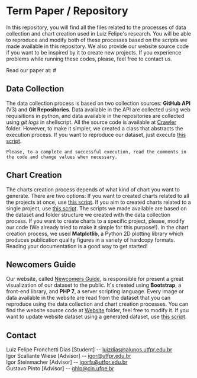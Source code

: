 # Term Paper / Repository
In this repository, you will find all the files related to the processes of data collection and chart creation used in Luiz Felipe's research. You will be able to reproduce and modify both of these processes based on the scripts we made available in this repository. We also provide our website source code if you want to be inspired by it to create new projects. If you experience problems while running these codes, please, feel free to contact us.

Read our paper at: #

## Data Collection
The data collection process is based on two collection sources: <b>GitHub API </b> (V3) and <b>Git Repositories</b>. Data available in the API are collected using web requisitions in python, and data available in the repositories are collected using <i>git logs</i> in shellscript. All the source code is available at <a href="https://github.com/fronchetti/TCC-UTFPR/tree/master/Crawler">Crawler<a> folder. However, to make it simpler, we created a class that abstracts the execution process. If you want to reproduce our dataset, just execute <a href="https://github.com/fronchetti/TCC-UTFPR/blob/master/data_collector.py">this script</a>.

`Please, to a complete and successful execution, read the comments in the code and change values when necessary.`

## Chart Creation
The charts creation process depends of what kind of chart you want to generate. There are two options: If you want to created charts related to all the projects at once, use <a href="https://github.com/fronchetti/TCC-UTFPR/blob/master/chart_general.py">this script</a>. If you aim to created charts related to a single project, use <a href="https://github.com/fronchetti/TCC-UTFPR/blob/master/chart_single.py">this script</a>. The scripts we made available are based on the dataset and folder structure we created with the data collection process. If you want to create charts to a specific project, please, modify our code (We already tried to make it simple for this purpose!). In the chart creation process, we used <b>Matplotlib</b>, a Python 2D plotting library which produces publication quality figures in a variety of hardcopy formats. Reading your documentation is a good way to get started!

## Newcomers Guide
Our website, called <a href="http://newcomersguide.me">Newcomers Guide</a>, is responsible for present a great visualization of our dataset to the public. It's created using <b>Bootstrap</b>, a front-end library, and <b>PHP 7</b>, a server scripting language. Every image or data available in the website are read from the dataset that you can reproduce using the data collection and chart creation processes. You can find the website source code at <a href="https://github.com/fronchetti/TCC-UTFPR/tree/master/Website">Website</a> folder, feel free to modify it. If you want to update website dataset using a generated dataset, use <a href="https://github.com/fronchetti/TCC-UTFPR/blob/master/data_website.py">this script</a>.

## Contact
Luiz Felipe Fronchetti Dias [Student] -- luizdias@alunos.utfpr.edu.br <br>
Igor Scaliante Wiese [Advisor] -- igor@utfpr.edu.br <br>
Igor Steinmacher [Advisor] -- igorfs@utfpr.edu.br <br>
Gustavo Pinto [Advisor] -- ghlp@cin.ufpe.br
